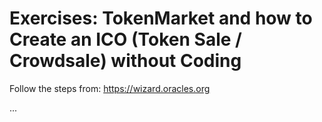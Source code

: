 # Exercises: TokenMarket and how to Create an ICO (Token Sale / Crowdsale) without Coding

Follow the steps from: https://wizard.oracles.org

...
